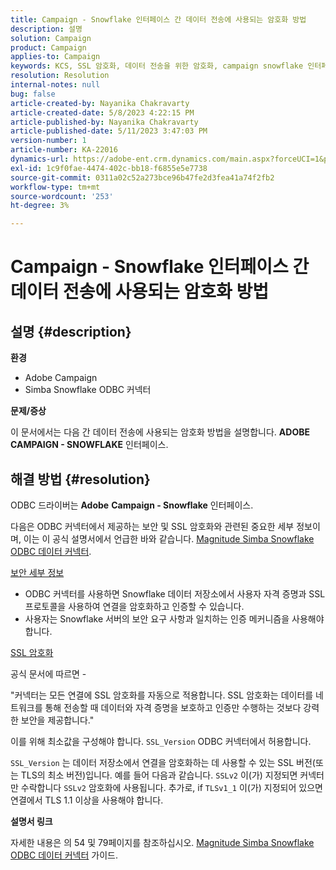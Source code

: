 ```yaml
---
title: Campaign - Snowflake 인터페이스 간 데이터 전송에 사용되는 암호화 방법
description: 설명
solution: Campaign
product: Campaign
applies-to: Campaign
keywords: KCS, SSL 암호화, 데이터 전송을 위한 암호화, campaign snowflake 인터페이스, ODBC 드라이버
resolution: Resolution
internal-notes: null
bug: false
article-created-by: Nayanika Chakravarty
article-created-date: 5/8/2023 4:22:15 PM
article-published-by: Nayanika Chakravarty
article-published-date: 5/11/2023 3:47:03 PM
version-number: 1
article-number: KA-22016
dynamics-url: https://adobe-ent.crm.dynamics.com/main.aspx?forceUCI=1&pagetype=entityrecord&etn=knowledgearticle&id=779bd679-bced-ed11-8849-6045bd006239
exl-id: 1c9f0fae-4474-402c-bb18-f6855e5e7738
source-git-commit: 0311a02c52a273bce96b47fe2d3fea41a74f2fb2
workflow-type: tm+mt
source-wordcount: '253'
ht-degree: 3%

---
```


# Campaign - Snowflake 인터페이스 간 데이터 전송에 사용되는 암호화 방법

## 설명 {#description}


<b>환경</b>

- Adobe Campaign
- Simba Snowflake ODBC 커넥터


<b>문제/증상</b>

이 문서에서는 다음 간 데이터 전송에 사용되는 암호화 방법을 설명합니다. <b>ADOBE CAMPAIGN - SNOWFLAKE</b> 인터페이스.


## 해결 방법 {#resolution}


ODBC 드라이버는 <b>Adobe</b> <b>Campaign - Snowflake</b> 인터페이스.

다음은 ODBC 커넥터에서 제공하는 보안 및 SSL 암호화와 관련된 중요한 세부 정보이며, 이는 이 공식 설명서에서 언급한 바와 같습니다. [Magnitude Simba Snowflake ODBC 데이터 커넥터](https://docs.posit.co/drivers/1.8.0/pdf/Simba%20Snowflake%20ODBC%20Connector%20Install%20and%20Configuration%20Guide.pdf).

<u>보안 세부 정보</u>

- ODBC 커넥터를 사용하면 Snowflake 데이터 저장소에서 사용자 자격 증명과 SSL 프로토콜을 사용하여 연결을 암호화하고 인증할 수 있습니다.
- 사용자는 Snowflake 서버의 보안 요구 사항과 일치하는 인증 메커니즘을 사용해야 합니다.


<u>SSL 암호화</u>

공식 문서에 따르면 -

&quot;커넥터는 모든 연결에 SSL 암호화를 자동으로 적용합니다. SSL 암호화는 데이터를 네트워크를 통해 전송할 때 데이터와 자격 증명을 보호하고 인증만 수행하는 것보다 강력한 보안을 제공합니다.&quot;

이를 위해 최소값을 구성해야 합니다. `SSL_Version` ODBC 커넥터에서 허용합니다.

`SSL_Version` 는 데이터 저장소에서 연결을 암호화하는 데 사용할 수 있는 SSL 버전(또는 TLS의 최소 버전)입니다. 예를 들어 다음과 같습니다. `SSLv2` 이(가) 지정되면 커넥터만 수락합니다 `SSLv2` 암호화에 사용됩니다. 추가로, if `TLSv1_1` 이(가) 지정되어 있으면 연결에서 TLS 1.1 이상을 사용해야 합니다.

<b>설명서 링크</b>

자세한 내용은 의 54 및 79페이지를 참조하십시오. [Magnitude Simba Snowflake ODBC 데이터 커넥터](https://docs.posit.co/drivers/1.8.0/pdf/Simba%20Snowflake%20ODBC%20Connector%20Install%20and%20Configuration%20Guide.pdf) 가이드.
